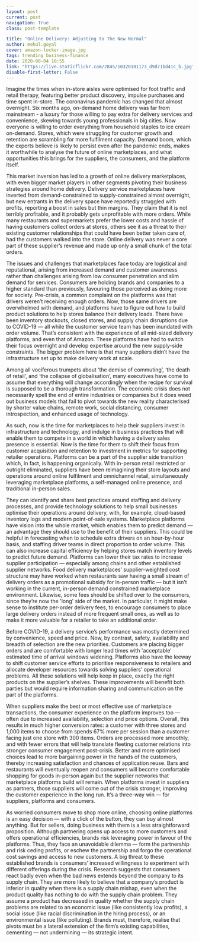 ```yaml
---
layout: post
current: post
navigation: True
class: post-template

title: "Online Delivery: Adjusting to The New Normal"
author: mehul.goyal
cover: amazon-locker-image.jpg
tags: trending business-finance
date: 2020-08-04 10:55
link: "https://live.staticflickr.com/2845/10320101173_d9d71bd41c_b.jpg"
disable-first-letter: False
---
```


Imagine the times when in-store aisles were optimised for foot traffic and retail therapy, featuring better product discovery, impulse purchases and time spent in-store. The coronavirus pandemic has changed that almost overnight. Six months ago, on-demand home delivery was far from mainstream - a luxury for those willing to pay extra for delivery services and convenience, skewing towards young professionals in big cities. Now everyone is willing to order everything from household staples to ice cream on-demand. Stores, which were struggling for customer growth and retention are scrambling for more fulfilment capacity. Demand boom, which the experts believe is likely to persist even after the pandemic ends, makes it worthwhile to analyse the future of online marketplaces, and what opportunities this brings for the suppliers, the consumers, and the platform itself.

This market inversion has led to a growth of online delivery marketplaces, with even bigger market players in other segments pivoting their business strategies around home delivery. Delivery service marketplaces have inverted from demand-constrained to supply-constrained almost overnight, but new entrants in the delivery space have reportedly struggled with profits, reporting a boost in sales but thin margins. They claim that it is not terribly profitable, and it probably gets unprofitable with more orders. While many restaurants and supermarkets prefer the lower costs and hassle of having customers collect orders at stores, others see it as a threat to their existing customer relationships that could have been better taken care of, had the customers walked into the store. Online delivery was never a core part of these supplier’s revenue and made up only a small chunk of the total orders.

The issues and challenges that marketplaces face today are logistical and reputational, arising from increased demand and customer awareness rather than challenges arising from low consumer penetration and slim demand for services. Consumers are holding brands and companies to a higher standard than previously, favouring those perceived as doing more for society. Pre-crisis, a common complaint on the platforms was that drivers weren’t receiving enough orders. Now, those same drivers are overwhelmed with demand, and platforms have to figure out how to build product solutions to help stores balance their delivery loads. There have been inventory stockouts, closed stores, and supply chain disruptions due to COVID-19 — all while the customer service team has been inundated with order volume. That’s consistent with the experience of all mid-sized delivery platforms, and even that of Amazon. These platforms have had to switch their focus overnight and develop expertise around the new supply-side constraints. The bigger problem here is that many suppliers didn’t have the infrastructure set up to make delivery work at scale.

Among all vociferous trumpets about ‘the demise of commuting’, ‘the death of retail’, and ‘the collapse of globalisation’, many executives have come to assume that everything will change accordingly when the recipe for survival is supposed to be a thorough transformation. The economic crisis does not necessarily spell the end of entire industries or companies but it does weed out business models that fail to pivot towards the new reality characterised by shorter value chains, remote work, social distancing, consumer introspection, and enhanced usage of technology.

As such, now is the time for marketplaces to help their suppliers invest in infrastructure and technology, and indulge in business practices that will enable them to compete in a world in which having a delivery sales presence is essential. Now is the time for them to shift their focus from customer acquisition and retention to investment in metrics for supporting retailer operations. Platforms can be a part of the supplier side transition which, in fact, is happening organically. With in-person retail restricted or outright eliminated, suppliers have been reimagining their store layouts and operations around online fulfilment and omnichannel retail, simultaneously leveraging marketplace platforms, a self-managed online presence, and traditional in-person sales.

They can identify and share best practices around staffing and delivery processes, and provide technology solutions to help small businesses optimise their operations around delivery, with, for example, cloud-based inventory logs and modern point-of-sale systems. Marketplace platforms have vision into the whole market, which enables them to predict demand — an advantage they should use to the benefit of their suppliers. This could be helpful in forecasting when to schedule extra drivers on an hour-by-hour basis, and staffing driver teams in direct proportion to order volume. This can also increase capital efficiency by helping stores match inventory levels to predict future demand. Platforms can lower their tax rates to increase supplier participation — especially among chains and other established supplier networks. Food delivery marketplaces’ supplier-weighted cost structure may have worked when restaurants saw having a small stream of delivery orders as a promotional subsidy for in-person traffic — but it isn’t working in the current, in-person demand constrained marketplace environment. Likewise, some fees should be shifted over to the consumers, since they’re now the 'long' side of the market. In particular, it might make sense to institute per-order delivery fees, to encourage consumers to place large delivery orders instead of more frequent small ones, as well as to make it more valuable for a retailer to take an additional order.

Before COVID-19, a delivery service’s performance was mostly determined by convenience, speed and price. Now, by contrast, safety, availability and breadth of selection are the new priorities. Customers are placing bigger orders and are comfortable with longer lead times with 'acceptable' estimated time of arrival windows widening. Platforms also have the leeway to shift customer service efforts to prioritise responsiveness to retailers and allocate developer resources towards solving suppliers’ operational problems. All these solutions will help keep in place, exactly the right products on the supplier’s shelves. These improvements will benefit both parties but would require information sharing and communication on the part of the platforms.

When suppliers make the best or most effective use of marketplace transactions, the consumer experience on the platform improves too — often due to increased availability, selection and price options. Overall, this results in much higher conversion rates: a customer with three stores and 1,000 items to choose from spends 67% more per session than a customer facing just one store with 300 items. Orders are processed more smoothly, and with fewer errors that will help translate fleeting customer relations into stronger consumer engagement post-crisis. Better and more optimised choices lead to more bargaining power in the hands of the customers, thereby increasing satisfaction and chances of application reuse. Bars and restaurants will eventually reopen and consumers will become comfortable shopping for goods in-person again but the supplier networks that marketplace platforms build will remain. When platforms invest in suppliers as partners, those suppliers will come out of the crisis stronger, improving the customer experience in the long run. It’s a three-way win — for suppliers, platforms and consumers.

As worried consumers move to shop more online, choosing online platforms is an easy decision — with a click of the button, they can buy almost anything. But for sellers, doing business with them is a less straightforward proposition. Although partnering opens up access to more customers and offers operational efficiencies, brands risk leveraging power in favour of the platforms. Thus, they face an unavoidable dilemma — form the partnership and risk ceding profits, or eschew the partnership and forgo the operational cost savings and access to new customers. A big threat to these established brands is consumers’ increased willingness to experiment with different offerings during the crisis. Research suggests that consumers react badly even when the bad news extends beyond the company to its supply chain. They are more likely to believe that a company’s product is inferior in quality when there is a supply chain mishap, even when the product quality has nothing to do with the supply chain problem. They assume a product has decreased in quality whether the supply chain problems are related to an economic issue (like consistently low profits), a social issue (like racial discrimination in the hiring process), or an environmental issue (like polluting). Brands must, therefore, realise that pivots must be a lateral extension of the firm’s existing capabilities, cementing — not undermining — its strategic intent.
